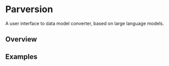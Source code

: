 # Parversion

A user interface to data model converter, based on large language models.

## Overview

## Examples
